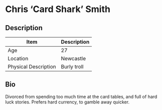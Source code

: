 # Chris ‘Card Shark’ Smith

## Description

| Item                 | Description |
| -------------------- | ----------- |
| Age                  | 27          |
| Location             | Newcastle   |
| Physical Description | Burly troll |

## Bio
Divorced from spending too much time at the card tables, and full of hard luck stories.  Prefers hard currency, to gamble away quicker.
